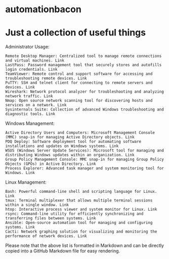 # automationbacon

# Just a collection of useful things

Administrator Usage:

    Remote Desktop Manager: Centralized tool to manage remote connections and virtual machines. Link
    LastPass: Password management tool that securely stores and autofills login credentials. Link
    TeamViewer: Remote control and support software for accessing and troubleshooting remote devices. Link
    PuTTY: SSH and telnet client for connecting to remote servers and devices. Link
    Wireshark: Network protocol analyzer for troubleshooting and analyzing network traffic. Link
    Nmap: Open source network scanning tool for discovering hosts and services on a network. Link
    Sysinternals Suite: Collection of advanced Windows troubleshooting and diagnostic tools. Link

Windows Management:

    Active Directory Users and Computers: Microsoft Management Console (MMC) snap-in for managing Active Directory objects. Link
    PDQ Deploy: Software deployment tool for automating software installations and updates on Windows systems. Link
    WSUS (Windows Server Update Services): Microsoft tool for managing and distributing Windows updates within an organization. Link
    Group Policy Management Console: MMC snap-in for managing Group Policy Objects (GPOs) in Active Directory. Link
    Process Explorer: Advanced task manager and system monitoring tool for Windows. Link

Linux Management:

    Bash: Powerful command-line shell and scripting language for Linux. Link
    tmux: Terminal multiplexer that allows multiple terminal sessions within a single window. Link
    htop: Interactive process viewer and system monitor for Linux. Link
    rsync: Command-line utility for efficiently synchronizing and transferring files between systems. Link
    Ansible: Open-source automation tool for managing and configuring systems. Link
    Cacti: Network graphing solution for visualizing and monitoring the performance of network devices. Link

Please note that the above list is formatted in Markdown and can be directly copied into a GitHub Markdown file for easy rendering.
